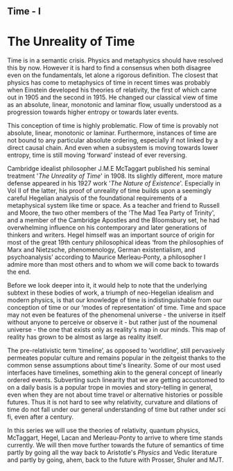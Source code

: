 ## Time - I

# The Unreality of Time

Time is in a semantic crisis. Physics and metaphysics should have resolved this by now. However it is hard to find a consensus when both disagree even on the fundamentals, let alone a rigorous definition. The closest that physics has come to metaphysics of time in recent times was probably when Einstein developed his theories of relativity, the first of which came out in 1905 and the second in 1915. He changed our classical view of time as an absolute, linear, monotonic and laminar flow, usually understood as a progression towards higher entropy or towards later events. 

This conception of time is highly problematic. Flow of time is provably not absolute, linear, monotonic or laminar. Furthermore, instances of time are not bound to any particular absolute ordering, especially if not linked by a direct causal chain. And even when a subsystem is moving towards lower entropy, time is still moving ‘forward’ instead of ever reversing. 

Cambridge idealist philosopher J.M.E McTaggart published his seminal treatment '*The Unreality of Time*' in 1908. Its slightly different, more mature defense appeared in his 1927 work '*The Nature of Existence*'. Especially in Vol II of the latter, his proof of unreality of time builds upon a seemingly careful Hegelian analysis of the foundational requirements of a metaphysical system like time or space. As a teacher and friend to Russell and Moore, the two other members of the 'The Mad Tea Party of Trinity', and a member of the Cambridge Apostles and the Bloomsbury set, he had overwhelming influence on his contemporary and later generations of thinkers and writers. Hegel himself was an important source of origin for most of the great 19th century philosophical ideas ‘from the philosophies of Marx and Nietzsche, phenomenology, German existentialism, and psychoanalysis’ according to Maurice Merleau-Ponty, a philosopher I admire more than most others and to whom we will come back to towards the end.

Before we look deeper into it, it would help to note that the underlying subtext in these bodies of work, a triumph of neo-Hegelian idealism and modern physics, is that our knowledge of time is indistinguishable from our conception of time or our ‘modes of representation’ of  time. Time and space may not even be features of the phenomenal universe - the universe in itself without anyone to perceive or observe it - but rather just of the noumenal universe - the one that exists only as reality's map in our minds. This map of reality has grown to be almost as large as reality itself.

The pre-relativistic term ‘timeline’, as opposed to ‘worldline’, still pervasively permeates popular culture and remains popular in the zeitgeist thanks to the common sense assumptions about time's linearity. Some of our most used interfaces have timelines, something akin to the general concept of linearly ordered events. Subverting such linearity that we are getting accustomed to on a daily basis is a popular trope in movies and story-telling in general, even when they are not about time travel or alternative histories or possible futures. Thus it is not hard to see why relativity, curvature and dilations of time do not fall under our general understanding of time but rather under sci fi, even after a century. 

In this series we will use the theories of relativity, quantum physics, McTaggart, Hegel, Lacan and Merleau-Ponty to arrive to where time stands currently. We will then move further towards the future of semantics of time partly by going all the way back to Aristotle's *Physics* and Vedic literature and partly by going, ahem, back to the future with Prosser, Shuler and MJT. 